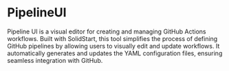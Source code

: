 # PipelineUI

Pipeline UI is a visual editor for creating and managing GitHub Actions workflows.
Built with SolidStart, this tool simplifies the process of defining GitHub pipelines
by allowing users to visually edit and update workflows. It automatically generates and
updates the YAML configuration files, ensuring seamless integration with GitHub.
